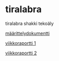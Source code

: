 # tiralabra
tiralabra shakki tekoäly


[määrittelydokumentti](https://github.com/jyrikangas/tiralabra/blob/main/maaritteludokumentti.md)


[viikkoraportti 1](https://github.com/jyrikangas/tiralabra/blob/main/viikkoraportti.md)

[viikkoraportti 2](https://github.com/jyrikangas/tiralabra/blob/main/viikkoraportti2.md)
